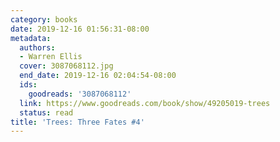 ```yaml
---
category: books
date: 2019-12-16 01:56:31-08:00
metadata:
  authors:
  - Warren Ellis
  cover: 3087068112.jpg
  end_date: 2019-12-16 02:04:54-08:00
  ids:
    goodreads: '3087068112'
  link: https://www.goodreads.com/book/show/49205019-trees
  status: read
title: 'Trees: Three Fates #4'
---
```

